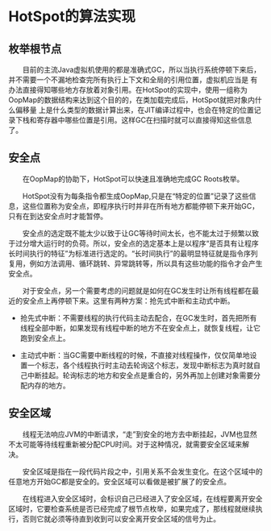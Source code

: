 # HotSpot的算法实现
## 枚举根节点
&emsp;&emsp;目前的主流Java虚拟机使用的都是准确式GC，所以当执行系统停顿下来后，并不需要一个不漏地检查完所有执行上下文和全局的引用位置，虚拟机应当是
有办法直接得知哪些地方存放着对象引用。在HotSpot的实现中，使用一组称为OopMap的数据结构来达到这个目的的，在类加载完成后，HotSpot就把对象内什么偏移量
上是什么类型的数据计算出来，在JIT编译过程中，也会在特定的位置记录下栈和寄存器中哪些位置是引用。这样GC在扫描时就可以直接得知这些信息了。

## 安全点
&emsp;&emsp;在OopMap的协助下，HotSpot可以快速且准确地完成GC Roots枚举。

&emsp;&emsp;HotSpot没有为每条指令都生成OopMap,只是在“特定的位置”记录了这些信息，这些位置称为安全点，即程序执行时并非在所有地方都能停顿下来开始GC，
只有在到达安全点时才能暂停。

&emsp;&emsp;安全点的选定既不能太少以致于让GC等待时间太长，也不能太过于频繁以致于过分增大运行时的负荷。所以，安全点的选定基本上是以程序“是否具有让程序长时间执行的特征”为标准进行选定的。“长时间执行”的最明显特征就是指令序列复用，例如方法调用、循环跳转、异常跳转等，所以具有这些功能的指令才会产生安全点。

&emsp;&emsp;对于安全点，另一个需要考虑的问题就是如何在GC发生时让所有线程都在最近的安全点上再停顿下来。这里有两种方案：抢先式中断和主动式中断。
- 抢先式中断：不需要线程的执行代码主动去配合，在GC发生时，首先把所有线程全部中断，如果发现有线程中断的地方不在安全点上，就恢复线程，让它跑到安全点上。

- 主动式中断：当GC需要中断线程的时候，不直接对线程操作，仅仅简单地设置一个标志，各个线程执行时主动去轮询这个标志，发现中断标志为真时就自己中断挂起。轮询标志的地方和安全点是重合的，另外再加上创建对象需要分配内存的地方。

## 安全区域
&emsp;&emsp;线程无法响应JVM的中断请求，“走”到安全的地方去中断挂起，JVM也显然不太可能等待线程重新被分配CPU时间。对于这种情况，就需要安全区域来解决。

&emsp;&emsp;安全区域是指在一段代码片段之中，引用关系不会发生变化。在这个区域中的任意地方开始GC都是安全的。安全区域可以看做是被扩展了的安全点。

&emsp;&emsp;在线程进入安全区域时，会标识自己已经进入了安全区域，在线程要离开安全区域时，它要检查系统是否已经完成了根节点枚举，如果完成了，那线程就继续执行，否则它就必须等待直到收到可以安全离开安全区域的信号为止。

